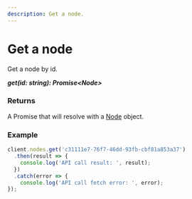 ```yaml
---
description: Get a node.
---
```

# Get a node

Get a node by id.

***get(id: string): Promise&lt;Node&gt;***

### Returns
A Promise that will resolve with a [Node](/model/node.md) object.

### Example

```js
client.nodes.get('c31111e7-76f7-46dd-93fb-cbf81a853a37')
  .then(result => {      
    console.log('API call result: ', result);              
  })
  .catch(error => {
    console.log('API call fetch error: ', error);      
});
```
